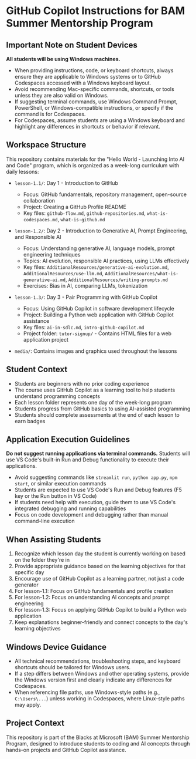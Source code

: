# GitHub Copilot Instructions for BAM Summer Mentorship Program

## Important Note on Student Devices

**All students will be using Windows machines.**

- When providing instructions, code, or keyboard shortcuts, always ensure they are applicable to Windows systems or to GitHub Codespaces accessed with a Windows keyboard layout.
- Avoid recommending Mac-specific commands, shortcuts, or tools unless they are also valid on Windows.
- If suggesting terminal commands, use Windows Command Prompt, PowerShell, or Windows-compatible instructions, or specify if the command is for Codespaces.
- For Codespaces, assume students are using a Windows keyboard and highlight any differences in shortcuts or behavior if relevant.


## Workspace Structure
This repository contains materials for the "Hello World - Launching Into AI and Code" program, which is organized as a week-long curriculum with daily lessons:

- `lesson-1.1/`: Day 1 - Introduction to GitHub
  - Focus: GitHub fundamentals, repository management, open-source collaboration
  - Project: Creating a GitHub Profile README
  - Key files: `github-flow.md`, `github-repositories.md`, `what-is-codespaces.md`, `what-is-github.md`

- `lesson-1.2/`: Day 2 - Introduction to Generative AI, Prompt Engineering, and Responsible AI
  - Focus: Understanding generative AI, language models, prompt engineering techniques
  - Topics: AI evolution, responsible AI practices, using LLMs effectively
  - Key files: `AdditionalResources/generative-ai-evolution.md`, `AdditionalResources/use-llm.md`, `AdditionalResources/what-is-generative-ai.md`, `AdditionalResources/writing-prompts.md`
  - Exercises: Bias in AI, comparing LLMs, tokenization

- `lesson-1.3/`: Day 3 - Pair Programming with GitHub Copilot
  - Focus: Using GitHub Copilot in software development lifecycle
  - Project: Building a Python web application with GitHub Copilot assistance
  - Key files: `ai-in-sdlc.md`, `intro-github-copilot.md`
  - Project folder: `tutor-signup/` - Contains HTML files for a web application project

- `media/`: Contains images and graphics used throughout the lessons

## Student Context
- Students are beginners with no prior coding experience
- The course uses GitHub Copilot as a learning tool to help students understand programming concepts
- Each lesson folder represents one day of the week-long program
- Students progress from GitHub basics to using AI-assisted programming
- Students should complete assessments at the end of each lesson to earn badges

## Application Execution Guidelines

**Do not suggest running applications via terminal commands.** Students will use VS Code's built-in Run and Debug functionality to execute their applications.

- Avoid suggesting commands like `streamlit run`, `python app.py`, `npm start`, or similar execution commands
- Students are expected to use VS Code's Run and Debug features (F5 key or the Run button in VS Code)
- If students need help with execution, guide them to use VS Code's integrated debugging and running capabilities
- Focus on code development and debugging rather than manual command-line execution

## When Assisting Students
1. Recognize which lesson day the student is currently working on based on the folder they're in
2. Provide appropriate guidance based on the learning objectives for that specific day
3. Encourage use of GitHub Copilot as a learning partner, not just a code generator
4. For lesson-1.1: Focus on GitHub fundamentals and profile creation
5. For lesson-1.2: Focus on understanding AI concepts and prompt engineering
6. For lesson-1.3: Focus on applying GitHub Copilot to build a Python web application
7. Keep explanations beginner-friendly and connect concepts to the day's learning objectives

## Windows Device Guidance

- All technical recommendations, troubleshooting steps, and keyboard shortcuts should be tailored for Windows users.
- If a step differs between Windows and other operating systems, provide the Windows version first and clearly indicate any differences for Codespaces.
- When referencing file paths, use Windows-style paths (e.g., `C:\Users\...`) unless working in Codespaces, where Linux-style paths may apply.


## Project Context
This repository is part of the Blacks at Microsoft (BAM) Summer Mentorship Program, designed to introduce students to coding and AI concepts through hands-on projects and GitHub Copilot assistance.
